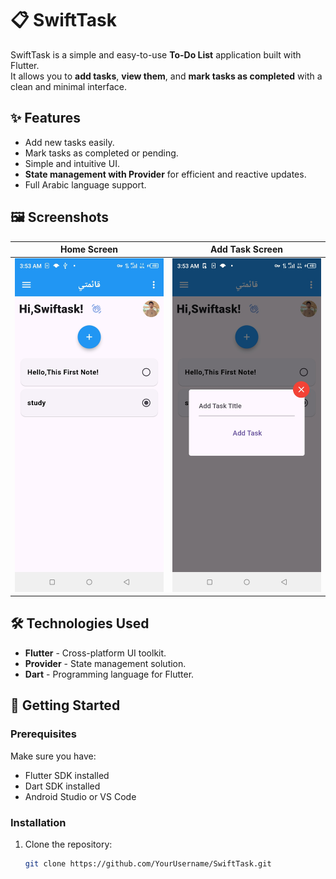 # 📋 SwiftTask

SwiftTask is a simple and easy-to-use **To-Do List** application built with Flutter.  
It allows you to **add tasks**, **view them**, and **mark tasks as completed** with a clean and minimal interface.

## ✨ Features
- Add new tasks easily.
- Mark tasks as completed or pending.
- Simple and intuitive UI.
- **State management with Provider** for efficient and reactive updates.
- Full Arabic language support.

## 🖼 Screenshots
| Home Screen | Add Task Screen |
|-------------|----------------|
| ![Home Screen](screenshots/Screenshot_20250815-035326.jpg) | ![Add Task](screenshots/Screenshot_20250815-035331.jpg) |

## 🛠 Technologies Used
- **Flutter** - Cross-platform UI toolkit.
- **Provider** - State management solution.
- **Dart** - Programming language for Flutter.

## 🚀 Getting Started

### Prerequisites
Make sure you have:
- Flutter SDK installed
- Dart SDK installed
- Android Studio or VS Code

### Installation
1. Clone the repository:
   ```bash
   git clone https://github.com/YourUsername/SwiftTask.git
